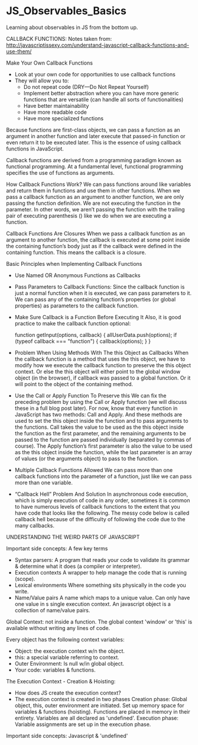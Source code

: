 # JS_Observables_Basics
Learning about observables in JS from the bottom up.

CALLBACK FUNCTIONS:
Notes taken from: http://javascriptissexy.com/understand-javascript-callback-functions-and-use-them/

Make Your Own Callback Functions
- Look at your own code for opportunities to use callback functions
- They will allow you to:
    - Do not repeat code (DRY—Do Not Repeat Yourself)
    - Implement better abstraction where you can have more generic functions that are versatile (can handle all sorts of functionalities)
    - Have better maintainability
    - Have more readable code
    - Have more specialized functions

Because functions are first-class objects, we can pass a function as an argument in another function and later execute that passed-in function or even return it to be executed later. This is the essence of using callback functions in JavaScript.

Callback functions are derived from a programming paradigm known as functional programming. At a fundamental level, functional programming specifies the use of functions as arguments.

How Callback Functions Work?
We can pass functions around like variables and return them in functions and use them in other functions. When we pass a callback function as an argument to another function, we are only passing the function definition. We are not executing the function in the parameter. In other words, we aren’t passing the function with the trailing pair of executing parenthesis () like we do when we are executing a function.

Callback Functions Are Closures
When we pass a callback function as an argument to another function, the callback is executed at some point inside the containing function’s body just as if the callback were defined in the containing function. This means the callback is a closure.

Basic Principles when Implementing Callback Functions
- Use Named OR Anonymous Functions as Callbacks
- Pass Parameters to Callback Functions:
    Since the callback function is just a normal function when it is executed, we can pass parameters to it. We can pass any of the containing function’s properties (or global properties) as parameters to the callback function.
- Make Sure Callback is a Function Before Executing It
    Also, it is good practice to make the callback function optional:

    function getInput(options, callback) {
        allUserData.push(options);
        if (typeof callback === "function") {
            callback(options);
        }
    }

- Problem When Using Methods With The this Object as Callbacks
    When the callback function is a method that uses the this object, we have to modify how we execute the callback function to preserve the this object context. Or else the this object will either point to the global window object (in the browser), if callback was passed to a global function. Or it will point to the object of the containing method.
- Use the Call or Apply Function To Preserve this
    We can fix the preceding problem by using the Call or Apply function (we will discuss these in a full blog post later). For now, know that every function in JavaScript has two methods: Call and Apply. And these methods are used to set the this object inside the function and to pass arguments to the functions.
    Call takes the value to be used as the this object inside the function as the first parameter, and the remaining arguments to be passed to the function are passed individually (separated by commas of course). The Apply function’s first parameter is also the value to be used as the this object inside the function, while the last parameter is an array of values (or the arguments object) to pass to the function.
- Multiple Callback Functions Allowed
    We can pass more than one callback functions into the parameter of a function, just like we can pass more than one variable.
- “Callback Hell” Problem And Solution
    In asynchronous code execution, which is simply execution of code in any order, sometimes it is common to have numerous levels of callback functions to the extent that you have code that looks like the following. The messy code below is called callback hell because of the difficulty of following the code due to the many callbacks.


UNDERSTANDING THE WEIRD PARTS OF JAVASCRIPT

Important side concepts: A few key terms
- Syntax parsers:
    A program that reads your code to validate its grammar & determine what it does (a compiler or interpreter).
- Execution contexts
    A wrapper to help manage the code that is running (scope).
- Lexical environments
    Where something sits physically in the code you write.
- Name/Value pairs
    A name which maps to a unique value. Can only have one value in s single execution context.
    An javascript object is a collection of name/value pairs.

Global Context: not inside a function.
    The global context 'window' or 'this' is available without writing any lines of code.

Every object has the following context variables:
- Object: the execution context w/n the object.
- this: a special variable referring to context.
- Outer Environment: Is null w/in global object.
- Your code: variables & functions.

The Execution Context - Creation & Hoisting: 
- How does JS create the execution context?
- The execution context is created in two phases
    Creation phase: 
        Global object, this, outer environment are initiated.
        Set up memory space for variables & functions (hoisting).
        Functions are placed in memory in their entirety.
        Variables are all declared as 'undefined'.
    Execution phase:
        Variable assignments are set up in the execution phase.

Important side concepts: Javascript & 'undefined'
